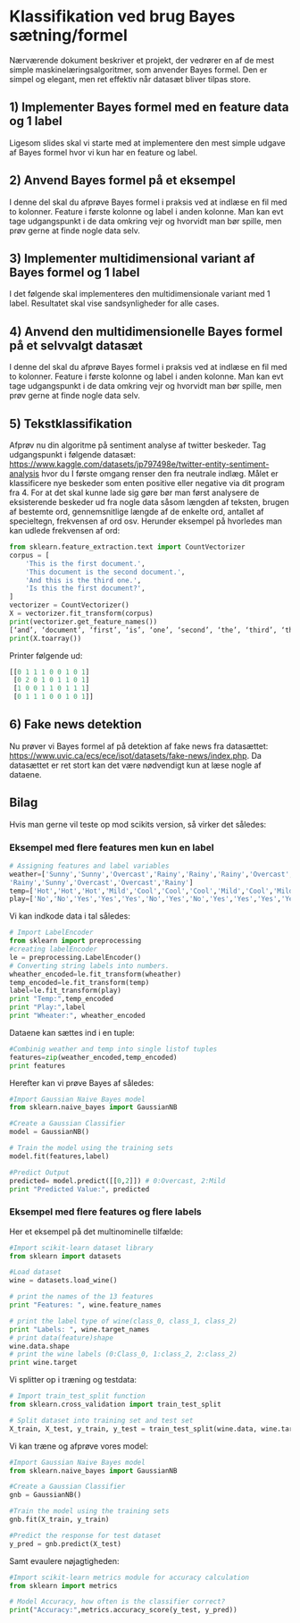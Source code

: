 # Klassifikation ved brug Bayes sætning/formel
Nærværende dokument beskriver et projekt, der vedrører en af de mest simple maskinelæringsalgoritmer, som anvender Bayes formel. Den er simpel og elegant, men ret effektiv når datasæt bliver tilpas store. 

## 1) Implementer Bayes formel med en feature data og 1 label
Ligesom slides skal vi starte med at implementere den mest simple udgave af Bayes formel hvor vi kun har en feature og label. 

## 2) Anvend Bayes formel  på et eksempel
I denne del skal du afprøve Bayes formel i praksis ved at indlæse en fil med to kolonner. Feature i første kolonne og label i anden kolonne. 
Man kan evt tage udgangspunkt i de data omkring vejr og hvorvidt man bør spille, men prøv gerne at finde nogle data selv.


## 3) Implementer multidimensional variant af Bayes formel og 1 label
I det følgende skal implementeres den multidimensionale variant med 1 label.
Resultatet skal vise sandsynligheder for alle cases.  

## 4) Anvend den multidimensionelle Bayes formel på et selvvalgt datasæt
I denne del skal du afprøve Bayes formel i praksis ved at indlæse en fil med to kolonner. Feature i første kolonne og label i anden kolonne. 
Man kan evt tage udgangspunkt i de data omkring vejr og hvorvidt man bør spille, men prøv gerne at finde nogle data selv.

## 5) Tekstklassifikation
Afprøv nu din algoritme på sentiment analyse af twitter beskeder. Tag udgangspunkt i følgende datasæt: <https://www.kaggle.com/datasets/jp797498e/twitter-entity-sentiment-analysis> hvor du I første omgang renser den fra neutrale indlæg. 
Målet er klassificere nye beskeder som enten positive eller negative via dit program fra 4. For at det skal kunne lade sig gøre bør man først analysere de eksisterende beskeder ud fra nogle data såsom længden af teksten, brugen af bestemte ord, gennemsnitlige længde af de enkelte ord, antallet af specieltegn, frekvensen af ord osv. Herunder eksempel på hvorledes man kan udlede frekvensen af ord:

```python
from sklearn.feature_extraction.text import CountVectorizer
corpus = [
    'This is the first document.',
    'This document is the second document.',
    'And this is the third one.',
    'Is this the first document?',
]
vectorizer = CountVectorizer()
X = vectorizer.fit_transform(corpus)
print(vectorizer.get_feature_names())
[‘and’, ‘document’, ‘first’, ‘is’, ‘one’, ‘second’, ‘the’, ‘third’, ‘this’]
print(X.toarray())
```
Printer følgende ud: 
```python
[[0 1 1 1 0 0 1 0 1]
 [0 2 0 1 0 1 1 0 1]
 [1 0 0 1 1 0 1 1 1]
 [0 1 1 1 0 0 1 0 1]]
 ```


 ## 6) Fake news detektion
 Nu prøver vi Bayes formel af på detektion af fake news fra datasættet: <https://www.uvic.ca/ecs/ece/isot/datasets/fake-news/index.php>. 
 Da datasættet er ret stort kan det være nødvendigt kun at læse nogle af dataene. 



## Bilag
 Hvis man gerne vil teste op mod scikits version, så virker det således:

### Eksempel med flere features men kun en label
 ```python
 # Assigning features and label variables
weather=['Sunny','Sunny','Overcast','Rainy','Rainy','Rainy','Overcast','Sunny','Sunny',
'Rainy','Sunny','Overcast','Overcast','Rainy']
temp=['Hot','Hot','Hot','Mild','Cool','Cool','Cool','Mild','Cool','Mild','Mild','Mild','Hot','Mild']
play=['No','No','Yes','Yes','Yes','No','Yes','No','Yes','Yes','Yes','Yes','Yes','No']
```

Vi kan indkode data i tal således:
```python
# Import LabelEncoder
from sklearn import preprocessing
#creating labelEncoder
le = preprocessing.LabelEncoder()
# Converting string labels into numbers.
wheather_encoded=le.fit_transform(wheather)
temp_encoded=le.fit_transform(temp)
label=le.fit_transform(play)
print "Temp:",temp_encoded
print "Play:",label
print "Wheater:", wheather_encoded
```
Dataene kan sættes ind i en tuple:
```python
#Combinig weather and temp into single listof tuples
features=zip(weather_encoded,temp_encoded)
print features
```

Herefter kan vi prøve Bayes af således:

```python
#Import Gaussian Naive Bayes model
from sklearn.naive_bayes import GaussianNB

#Create a Gaussian Classifier
model = GaussianNB()

# Train the model using the training sets
model.fit(features,label)

#Predict Output
predicted= model.predict([[0,2]]) # 0:Overcast, 2:Mild
print "Predicted Value:", predicted
```
### Eksempel med flere features og flere labels
Her et eksempel på det multinominelle tilfælde:

```python
#Import scikit-learn dataset library
from sklearn import datasets

#Load dataset
wine = datasets.load_wine()

# print the names of the 13 features
print "Features: ", wine.feature_names

# print the label type of wine(class_0, class_1, class_2)
print "Labels: ", wine.target_names
# print data(feature)shape
wine.data.shape 
# print the wine labels (0:Class_0, 1:class_2, 2:class_2)
print wine.target
```

Vi splitter op i træning og testdata:

```python
# Import train_test_split function
from sklearn.cross_validation import train_test_split

# Split dataset into training set and test set
X_train, X_test, y_train, y_test = train_test_split(wine.data, wine.target, test_size=0.3,random_state=109) # 70% training and 30% test
```

Vi kan træne og afprøve vores model:

```python
#Import Gaussian Naive Bayes model
from sklearn.naive_bayes import GaussianNB

#Create a Gaussian Classifier
gnb = GaussianNB()

#Train the model using the training sets
gnb.fit(X_train, y_train)

#Predict the response for test dataset
y_pred = gnb.predict(X_test)
```
Samt evaulere nøjagtigheden:

```python
#Import scikit-learn metrics module for accuracy calculation
from sklearn import metrics

# Model Accuracy, how often is the classifier correct?
print("Accuracy:",metrics.accuracy_score(y_test, y_pred))
```


